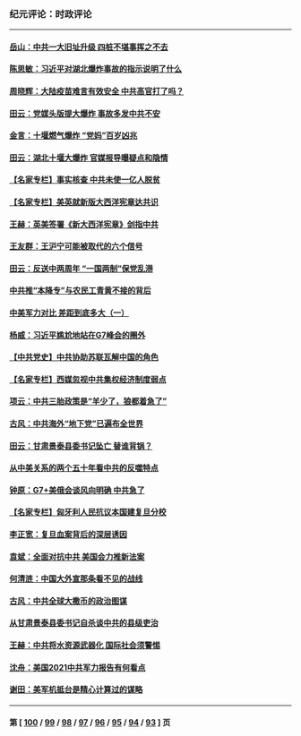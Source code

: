 ### 纪元评论：时政评论
---
#### [岳山：中共一大旧址升级 四桩不堪事挥之不去](../../pages/nsc1025/n13021697.md) 
#### [陈思敏：习近平对湖北爆炸事故的指示说明了什么](../../pages/nsc1025/n13020774.md) 
#### [周晓辉：大陆疫苗难言有效安全 中共高官打了吗？](../../pages/nsc1025/n13020655.md) 
#### [田云：党媒头版提大爆炸 事故多发中共不安](../../pages/nsc1025/n13020172.md) 
#### [金言：十堰燃气爆炸 “党妈”百岁凶兆](../../pages/nsc1025/n13020082.md) 
#### [田云：湖北十堰大爆炸 官媒报导曝疑点和隐情](../../pages/nsc1025/n13018988.md) 
#### [【名家专栏】事实核查 中共未使一亿人脱贫](../../pages/nsc1025/n13019382.md) 
#### [【名家专栏】美英就新版大西洋宪章达共识](../../pages/nsc1025/n13019401.md) 
#### [王赫：英美签署《新大西洋宪章》剑指中共](../../pages/nsc1025/n13018242.md) 
#### [王友群：王沪宁可能被取代的六个信号](../../pages/nsc1025/n13018739.md) 
#### [田云：反送中两周年 “一国两制”保党乱港](../../pages/nsc1025/n13018475.md) 
#### [中共推“本降专”与农民工青黄不接的背后](../../pages/nsc1025/n13018199.md) 
#### [中美军力对比 差距到底多大（一）](../../pages/nsc1025/n13016556.md) 
#### [杨威：习近平尴尬地站在G7峰会的圈外](../../pages/nsc1025/n13018137.md) 
#### [【中共党史】中共协助苏联瓦解中国的角色](../../pages/nsc1025/n13018109.md) 
#### [【名家专栏】西媒忽视中共集权经济制度弱点](../../pages/nsc1025/n13017536.md) 
#### [项云：中共三胎政策是“羊少了，狼都着急了”](../../pages/nsc1025/n13017549.md) 
#### [古风：中共海外“地下党”已遍布全世界](../../pages/nsc1025/n13016947.md) 
#### [田云：甘肃景泰县委书记坠亡 替谁背锅？](../../pages/nsc1025/n13017031.md) 
#### [从中美关系的两个五十年看中共的反噬特点](../../pages/nsc1025/n13016273.md) 
#### [钟原：G7+美俄会谈风向明确 中共急了](../../pages/nsc1025/n13016333.md) 
#### [【名家专栏】匈牙利人民抗议本国建复旦分校](../../pages/nsc1025/n13015605.md) 
#### [李正宽：复旦血案背后的深层诱因](../../pages/nsc1025/n13015106.md) 
#### [袁斌：全面对抗中共 美国会力推新法案](../../pages/nsc1025/n13015050.md) 
#### [何清涟：中国大外宣那条看不见的战线](../../pages/nsc1025/n13014420.md) 
#### [古风：中共全球大撒币的政治图谋](../../pages/nsc1025/n13014596.md) 
#### [从甘肃景泰县委书记自杀谈中共的县级吏治](../../pages/nsc1025/n13014527.md) 
#### [王赫：中共将水资源武器化 国际社会须警惕](../../pages/nsc1025/n13013814.md) 
#### [沈舟：美国2021中共军力报告有何看点](../../pages/nsc1025/n13013935.md) 
#### [谢田：美军机抵台是精心计算过的谋略](../../pages/nsc1025/n13013770.md) 

---
#### 第 [ [100](./100.md) / [99](./99.md) / [98](./98.md) / [97](./97.md) / [96](./96.md) / [95](./95.md) / [94](./94.md) / [93](./93.md) ] 页
